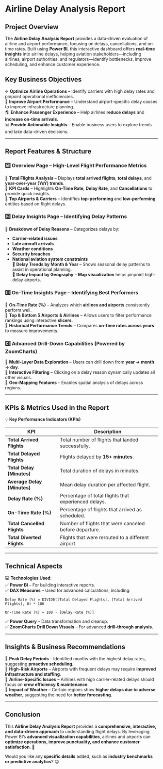 # **Airline Delay Analysis Report**  

## **Project Overview**  
The **Airline Delay Analysis Report** provides a data-driven evaluation of airline and airport performance, focusing on delays, cancellations, and on-time rates. Built using **Power BI**, this interactive dashboard offers **real-time insights** into airline delays, helping aviation stakeholders—including airlines, airport authorities, and regulators—identify bottlenecks, improve scheduling, and enhance customer experience.  

## **Key Business Objectives**  
✈ **Optimize Airline Operations** – Identify carriers with high delay rates and pinpoint operational inefficiencies.  
🏢 **Improve Airport Performance** – Understand airport-specific delay causes to improve infrastructure planning.  
🌎 **Enhance Passenger Experience** – Help airlines **reduce delays** and **increase on-time arrivals**.  
📊 **Provide Actionable Insights** – Enable business users to explore trends and take data-driven decisions.  

---

## **Report Features & Structure**  

### **1️⃣ Overview Page – High-Level Flight Performance Metrics**  
🔹 **Total Flights Analysis** – Displays **total arrived flights**, **total delays**, and **year-over-year (YoY) trends**.  
🔹 **KPI Cards** – Highlights **On-Time Rate**, **Delay Rate**, and **Cancellations** to provide quick insights.  
🔹 **Top Airports & Carriers** – Identifies **top-performing** and **low-performing** entities based on flight delays.  

### **2️⃣ Delay Insights Page – Identifying Delay Patterns**  
🔹 **Breakdown of Delay Reasons** – Categorizes delays by:
   - **Carrier-related issues**  
   - **Late aircraft arrivals**  
   - **Weather conditions**  
   - **Security breaches**  
   - **National aviation system constraints**  
🔹 **Delay Trends by Month & Year** – Shows seasonal delay patterns to assist in operational planning.  
🔹 **Delay Impact by Geography** – **Map visualization** helps pinpoint high-delay airports.  

### **3️⃣ On-Time Insights Page – Identifying Best Performers**  
🔹 **On-Time Rate (%)** – Analyzes which **airlines and airports** consistently perform well.  
🔹 **Top & Bottom 5 Airports & Airlines** – Allows users to filter performance rankings using interactive **slicers**.  
🔹 **Historical Performance Trends** – Compares **on-time rates across years** to measure improvements.  

### **4️⃣ Advanced Drill-Down Capabilities (Powered by ZoomCharts)**  
🔹 **Multi-Layer Data Exploration** – Users can drill down from **year → month → day**.  
🔹 **Interactive Filtering** – Clicking on a delay reason dynamically updates all other visuals.  
🔹 **Geo-Mapping Features** – Enables spatial analysis of delays across regions.  

---

## **KPIs & Metrics Used in the Report**  
💡 **Key Performance Indicators (KPIs)**  

| KPI | Description |
|------|------------|
| **Total Arrived Flights** | Total number of flights that landed successfully. |
| **Total Delayed Flights** | Flights delayed by **15+ minutes**. |
| **Total Delay (Minutes)** | Total duration of delays in minutes. |
| **Average Delay (Minutes)** | Mean delay duration per affected flight. |
| **Delay Rate (%)** | Percentage of total flights that experienced delays. |
| **On-Time Rate (%)** | Percentage of flights that arrived as scheduled. |
| **Total Cancelled Flights** | Number of flights that were canceled before departure. |
| **Total Diverted Flights** | Flights that were rerouted to a different airport. |

---

## **Technical Aspects**  
💻 **Technologies Used**:  
✅ **Power BI** – For building interactive reports.  
✅ **DAX Measures** – Used for advanced calculations, including:  
   ```DAX
   Delay Rate (%) = DIVIDE([Total Delayed Flights], [Total Arrived Flights], 0) * 100
   ```
   ```DAX
   On-Time Rate (%) = 100 - [Delay Rate (%)]
   ```
✅ **Power Query** – Data transformation and cleanup.  
✅ **ZoomCharts Drill Down Visuals** – For advanced **drill-through analysis**.  

---

## **Insights & Business Recommendations**  
📌 **Peak Delay Periods** – Identified months with the highest delay rates, suggesting **proactive scheduling**.  
📌 **High-Risk Airports** – Airports with frequent delays may require **improved infrastructure and staffing**.  
📌 **Airline-Specific Issues** – Airlines with high carrier-related delays should focus on **crew efficiency & maintenance**.  
📌 **Impact of Weather** – Certain regions show **higher delays due to adverse weather**, suggesting the need for **better forecasting**.  

---

## **Conclusion**  
This **Airline Delay Analysis Report** provides a **comprehensive, interactive, and data-driven approach** to understanding flight delays. By leveraging Power BI’s **advanced visualization capabilities**, airlines and airports can **optimize operations, improve punctuality, and enhance customer satisfaction**. 🚀  

Would you like any **specific details** added, such as **industry benchmarks or predictive analytics**? 😊
